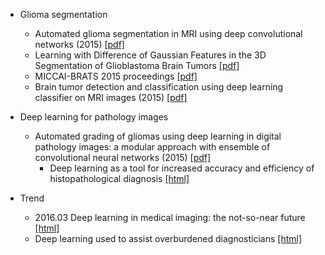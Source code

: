 

* Glioma segmentation
  * Automated glioma segmentation in MRI using deep convolutional networks (2015) [[pdf]](http://www.diva-portal.org/smash/get/diva2:841518/FULLTEXT01.pdf)
  * Learning with Difference of Gaussian Features in the 3D Segmentation of Glioblastoma Brain Tumors [[pdf]](http://cs229.stanford.edu/proj2015/277_report.pdf)
  * MICCAI-BRATS 2015 proceedings [[pdf]](http://people.csail.mit.edu/menze/papers/proceedings_miccai_brats_2015.pdf)
  * Brain tumor detection and classification using deep learning classifier on MRI images (2015) [[pdf]](http://maxwellsci.com/print/rjaset/v10-177-187.pdf)



* Deep learning for pathology images
  * Automated grading of gliomas using deep learning in digital pathology images: a modular approach with ensemble of convolutional neural networks (2015) [[pdf]](http://www.ncbi.nlm.nih.gov/pmc/articles/PMC4765616/pdf/2243353.pdf)
    * Deep learning as a tool for increased accuracy and efficiency of histopathological diagnosis [[html]](http://www.nature.com/articles/srep26286)

* Trend
  * 2016.03 Deep learning in medical imaging: the not-so-near future [[html]](http://www.diagnosticimaging.com/pacs-and-informatics/deep-learning-medical-imaging-not-so-near-future)
  * Deep learning used to assist overburdened diagnosticians [[html]](https://www.sciencedaily.com/releases/2016/04/160404134050.htm)

